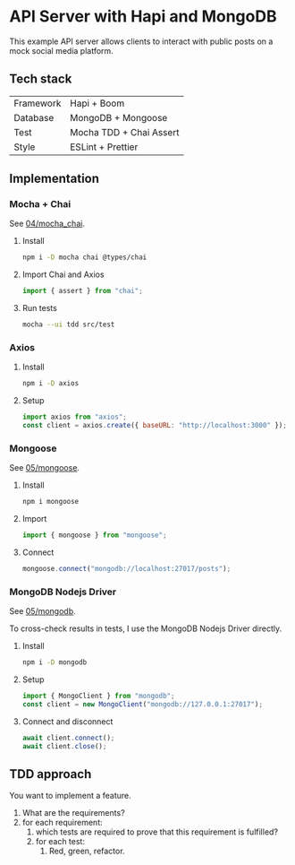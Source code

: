 # API Server with Hapi and MongoDB

This example API server allows clients to interact with public posts on a mock social media platform.

## Tech stack

|           |                         |
| --------- | ----------------------- |
| Framework | Hapi + Boom             |
| Database  | MongoDB + Mongoose      |
| Test      | Mocha TDD + Chai Assert |
| Style     | ESLint + Prettier       |

## Implementation

### Mocha + Chai

See [04/mocha_chai](../../04/mocha_chai).

1. Install

   ```sh
   npm i -D mocha chai @types/chai
   ```

1. Import Chai and Axios

   ```js
   import { assert } from "chai";
   ```

1. Run tests

   ```sh
   mocha --ui tdd src/test
   ```

### Axios

1. Install

   ```sh
   npm i -D axios
   ```

1. Setup

   ```js
   import axios from "axios";
   const client = axios.create({ baseURL: "http://localhost:3000" });
   ```

### Mongoose

See [05/mongoose](../../05/mongoose).

1. Install

   ```sh
   npm i mongoose
   ```

2. Import

   ```js
   import { mongoose } from "mongoose";
   ```

3. Connect

   ```js
   mongoose.connect("mongodb://localhost:27017/posts");
   ```

### MongoDB Nodejs Driver

See [05/mongodb](../../05/mongodb/).

To cross-check results in tests, I use the MongoDB Nodejs Driver directly.

1. Install

   ```sh
   npm i -D mongodb
   ```

2. Setup

   ```js
   import { MongoClient } from "mongodb";
   const client = new MongoClient("mongodb://127.0.0.1:27017");
   ```

3. Connect and disconnect
   ```js
   await client.connect();
   await client.close();
   ```

## TDD approach

You want to implement a feature.

1. What are the requirements?
1. for each requirement:
   1. which tests are required to prove that this requirement is fulfilled?
   1. for each test:
      1. Red, green, refactor.
